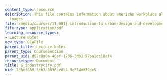 ```yaml
---
content_type: resource
description: This file contains information about american workplace along with the
  images.
file: /media/courses/11-001j-introduction-to-urban-design-and-development-spring-2006/2e8cf8893cb38036e0c49c514d039ec5_6_industrycity.pdf
file_type: application/pdf
learning_resource_types:
- Lecture Notes
ocw_type: OCWFile
parent_title: Lecture Notes
parent_type: CourseSection
parent_uid: d82c8a8a-46ef-1786-3d92-97ba1cc18af4
resourcetype: Document
title: 6_industrycity.pdf
uid: 2e8cf889-3cb3-8036-e0c4-9c514d039ec5
---
```

